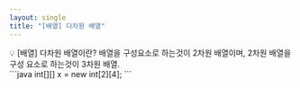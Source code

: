 ```yaml
---
layout: single
title: "[배열] 다차원 배열"
---
```


<aside>
💡 [배열] 다차원 배열이란? 
배열을 구성요소로 하는것이 2차원 배열이며, 2차원 배열을 구성 요소로 하는것이 3차원 배열.

</aside>
```java
int[][] x = new int[2][4];
```
